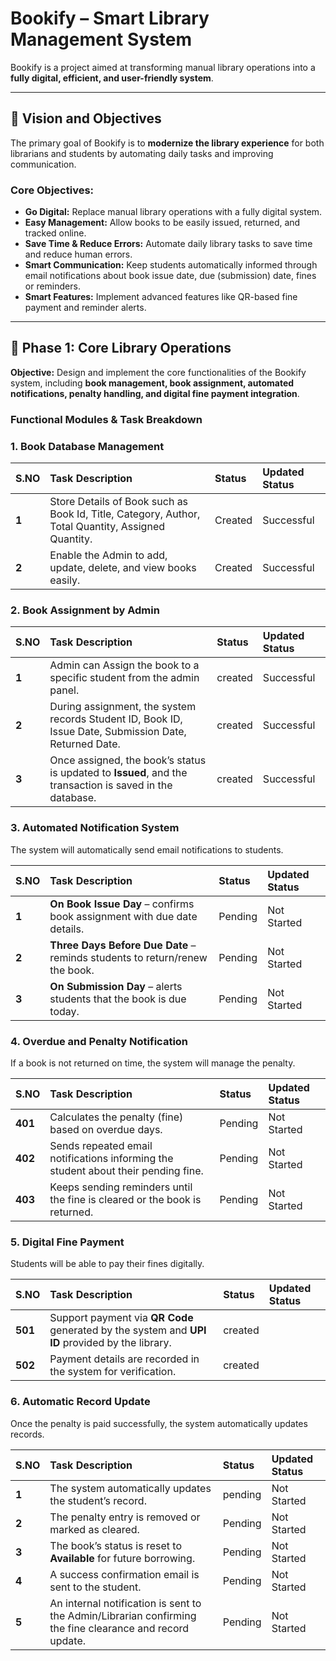 # Bookify – Smart Library Management System

Bookify is a project aimed at transforming manual library operations into a **fully digital, efficient, and user-friendly system**.

---

## 🚀 Vision and Objectives

The primary goal of Bookify is to **modernize the library experience** for both librarians and students by automating daily tasks and improving communication.

### Core Objectives:
* **Go Digital:** Replace manual library operations with a fully digital system.
* **Easy Management:** Allow books to be easily issued, returned, and tracked online.
* **Save Time & Reduce Errors:** Automate daily library tasks to save time and reduce human errors.
* **Smart Communication:** Keep students automatically informed through email notifications about book issue date, due (submission) date, fines or reminders.
* **Smart Features:** Implement advanced features like QR-based fine payment and reminder alerts.

---

## 🎯 Phase 1: Core Library Operations

**Objective:** Design and implement the core functionalities of the Bookify system, including **book management, book assignment, automated notifications, penalty handling, and digital fine payment integration**.

### Functional Modules & Task Breakdown

### 1. Book Database Management

| S.NO | Task Description | Status  | Updated Status                       |
| :--- | :--- |:--------|:-------------------------------------|
| **1** | Store Details of Book such as Book Id, Title, Category, Author, Total Quantity, Assigned Quantity. | Created | Successful                           |
| **2** | Enable the Admin to add, update, delete, and view books easily. | Created | Successful |

### 2. Book Assignment by Admin

| S.NO | Task Description | Status  | Updated Status |
| :--- | :--- |:--------|:---------------|
| **1** | Admin can Assign the book to a specific student from the admin panel. | created | Successful     |
| **2** | During assignment, the system records Student ID, Book ID, Issue Date, Submission Date, Returned Date. | created | Successful     |
| **3** | Once assigned, the book’s status is updated to **Issued**, and the transaction is saved in the database. | created | Successful     |

### 3. Automated Notification System

The system will automatically send email notifications to students.

| S.NO | Task Description | Status | Updated Status |
| :--- | :--- | :--- | :--- |
| **1** | **On Book Issue Day** – confirms book assignment with due date details. | Pending | Not Started |
| **2** | **Three Days Before Due Date** – reminds students to return/renew the book. | Pending | Not Started |
| **3** | **On Submission Day** – alerts students that the book is due today. | Pending | Not Started |

### 4. Overdue and Penalty Notification

If a  book is not returned on time, the system will manage the penalty.

| S.NO | Task Description | Status | Updated Status |
| :--- | :--- | :--- | :--- |
| **401** | Calculates the penalty (fine) based on overdue days. | Pending | Not Started |
| **402** | Sends repeated email notifications informing the student about their pending fine. | Pending | Not Started |
| **403** | Keeps sending reminders until the fine is cleared or the book is returned. | Pending | Not Started |

### 5. Digital Fine Payment

Students will be able to pay their fines digitally.

| S.NO | Task Description | Status | Updated Status |
| :--- | :--- | :--- | :--- |
| **501** | Support payment via **QR Code** generated by the system and **UPI ID** provided by the library. | created | |
| **502** | Payment details are recorded in the system for verification. | created | |

### 6. Automatic Record Update

Once the penalty is paid successfully, the system automatically updates records.

| S.NO | Task Description | Status | Updated Status |
| :--- | :--- | :--- | :--- |
| **1** | The system automatically updates the student’s record. | pending | Not Started |
| **2** | The penalty entry is removed or marked as cleared. | Pending | Not Started |
| **3** | The book’s status is reset to **Available** for future borrowing. | Pending | Not Started |
| **4** | A success confirmation email is sent to the student. | Pending | Not Started |
| **5** | An internal notification is sent to the Admin/Librarian confirming the fine clearance and record update. | Pending | Not Started |

